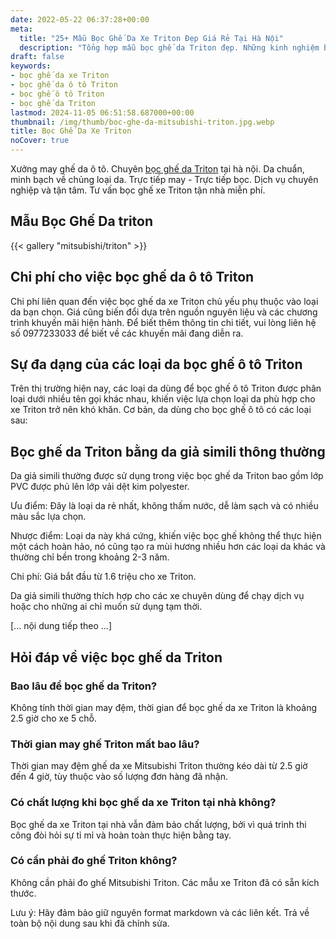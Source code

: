 ```yaml
---
date: 2022-05-22 06:37:28+00:00
meta:
  title: "25+ Mẫu Bọc Ghế Da Xe Triton Đẹp Giá Rẻ Tại Hà Nội"
  description: "Tổng hợp mẫu bọc ghế da Triton đẹp. Những kinh nghiệm bọc ghế ô tô Triton. Bảng giá bọc ghế da xe Triton. Chương trình khuyến mãi bọc ghế Mitsubishi Triton"
draft: false
keywords:
- bọc ghế da xe Triton
- bọc ghế da ô tô Triton
- bọc ghế ô tô Triton
- bọc ghế da Triton
lastmod: 2024-11-05 06:51:58.687000+00:00
thumbnail: /img/thumb/boc-ghe-da-mitsubishi-triton.jpg.webp
title: Bọc Ghế Da Xe Triton
noCover: true
---
```


Xưởng may ghế da ô tô. Chuyên [bọc ghế da Triton](https://bocgheoto.vn/mitsubishi/boc-ghe-da-xe-triton.html/) tại hà nội. Da chuẩn, minh bạch về chủng loại da. Trực tiếp may - Trực tiếp bọc. Dịch vụ chuyên nghiệp và tận tâm. Tư vấn bọc ghế xe Triton tận nhà miễn phí.

## Mẫu Bọc Ghế Da triton
{{< gallery "mitsubishi/triton" >}}

## Chi phí cho việc bọc ghế da ô tô Triton

Chi phí liên quan đến việc bọc ghế da xe Triton chủ yếu phụ thuộc vào loại da bạn chọn. Giá cũng biến đổi dựa trên nguồn nguyên liệu và các chương trình khuyến mãi hiện hành. Để biết thêm thông tin chi tiết, vui lòng liên hệ số 0977233033 để biết về các khuyến mãi đang diễn ra.

## Sự đa dạng của các loại da bọc ghế ô tô Triton

Trên thị trường hiện nay, các loại da dùng để bọc ghế ô tô Triton được phân loại dưới nhiều tên gọi khác nhau, khiến việc lựa chọn loại da phù hợp cho xe Triton trở nên khó khăn. Cơ bản, da dùng cho bọc ghế ô tô có các loại sau:

## Bọc ghế da Triton bằng da giả simili thông thường

Da giả simili thường được sử dụng trong việc bọc ghế da Triton bao gồm lớp PVC được phủ lên lớp vải dệt kim polyester.

Ưu điểm: Đây là loại da rẻ nhất, không thấm nước, dễ làm sạch và có nhiều màu sắc lựa chọn.

Nhược điểm: Loại da này khá cứng, khiến việc bọc ghế không thể thực hiện một cách hoàn hảo, nó cũng tạo ra mùi hương nhiều hơn các loại da khác và thường chỉ bền trong khoảng 2-3 năm.

Chi phí: Giá bắt đầu từ 1.6 triệu cho xe Triton.

Da giả simili thường thích hợp cho các xe chuyên dùng để chạy dịch vụ hoặc cho những ai chỉ muốn sử dụng tạm thời.

[... nội dung tiếp theo ...]

## Hỏi đáp về việc bọc ghế da Triton

### Bao lâu để bọc ghế da Triton?
Không tính thời gian may đệm, thời gian để bọc ghế da xe Triton là khoảng 2.5 giờ cho xe 5 chỗ.

### Thời gian may ghế Triton mất bao lâu?
Thời gian may đệm ghế da xe Mitsubishi Triton thường kéo dài từ 2.5 giờ đến 4 giờ, tùy thuộc vào số lượng đơn hàng đã nhận.

### Có chất lượng khi bọc ghế da xe Triton tại nhà không?
Bọc ghế da xe Triton tại nhà vẫn đảm bảo chất lượng, bởi vì quá trình thi công đòi hỏi sự tỉ mỉ và hoàn toàn thực hiện bằng tay.

### Có cần phải đo ghế Triton không?
Không cần phải đo ghế Mitsubishi Triton. Các mẫu xe Triton đã có sẵn kích thước.

Lưu ý: Hãy đảm bảo giữ nguyên format markdown và các liên kết. Trả về toàn bộ nội dung sau khi đã chỉnh sửa.